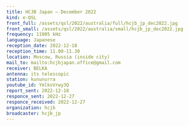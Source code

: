 ```yaml
---
title: HCJB Japan — December 2022
kind: e-QSL
front_full: /assets/qsl/2022/australia/full/hcjb_jp_dec2022.jpg
front_small: /assets/qsl/2022/australia/small/hcjb_jp_dec2022.jpg
frequency: 11905 kHz
language: Japanese
reception_date: 2022-12-18
reception_time: 11.00-11.30
location: Moscow, Russia (inside city)
mail_to: mailto:hcjbjapan.office@gmail.com
receiver: BELKA
antenna: its telescopic
station: kununurra
youtube_id: YmlksVrwy3Q
report_sent: 2022-12-18
responce_sent: 2022-12-27
responce_received: 2022-12-27
organization: hcjb
broadcaster: hcjb_jp
---
```

